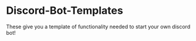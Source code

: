 # Discord-Bot-Templates
These give you a template of functionality needed to start your own discord bot!
